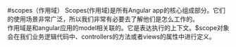 #scopes（作用域）
Scopes(作用域)是所有Angular app的核心组成部分。它们的使用场景非常广泛，所以我们非常有必要去了解他们是怎么工作的。  
作用域是和angular应用的model相关联的。它是表达执行的上下文。$scope对象会在我们业务逻辑代码中、controllers的方法或者views的属性中进行定义。  
